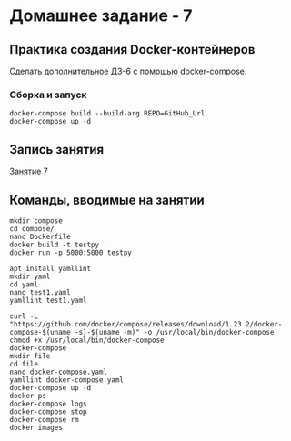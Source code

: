 # Домашнее задание - 7

## Практика создания Docker-контейнеров

Сделать дополнительное [ДЗ-6](https://github.com/kovasorov/DevOpsCourse/tree/master/homework_06) с помощью docker-compose.

### Сборка и запуск

```Shell
docker-compose build --build-arg REPO=GitHub_Url
docker-compose up -d
```

## Запись занятия

[Занятие 7](https://meet76231018.adobeconnect.com/psom3e3vscay/)

## Команды, вводимые на занятии

```Shell
mkdir compose
cd compose/
nano Dockerfile
docker build -t testpy .
docker run -p 5000:5000 testpy

apt install yamllint
mkdir yaml
cd yaml
nano test1.yaml
yamllint test1.yaml

curl -L "https://github.com/docker/compose/releases/download/1.23.2/docker-compose-$(uname -s)-$(uname -m)" -o /usr/local/bin/docker-compose
chmod +x /usr/local/bin/docker-compose
docker-compose
mkdir file
cd file
nano docker-compose.yaml
yamllint docker-compose.yaml
docker-compose up -d
docker ps
docker-compose logs
docker-compose stop
docker-compose rm
docker images
```